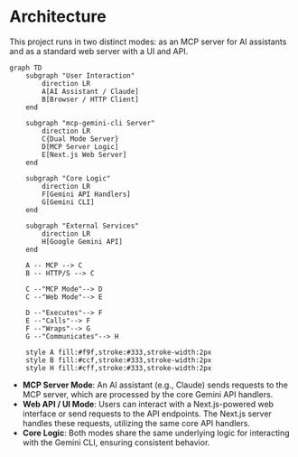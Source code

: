 # Architecture

This project runs in two distinct modes: as an MCP server for AI assistants and as a standard web server with a UI and API.

```mermaid
graph TD
    subgraph "User Interaction"
        direction LR
        A[AI Assistant / Claude]
        B[Browser / HTTP Client]
    end

    subgraph "mcp-gemini-cli Server"
        direction LR
        C{Dual Mode Server}
        D[MCP Server Logic]
        E[Next.js Web Server]
    end

    subgraph "Core Logic"
        direction LR
        F[Gemini API Handlers]
        G[Gemini CLI]
    end

    subgraph "External Services"
        direction LR
        H[Google Gemini API]
    end

    A -- MCP --> C
    B -- HTTP/S --> C

    C --"MCP Mode"--> D
    C --"Web Mode"--> E

    D --"Executes"--> F
    E --"Calls"--> F
    F --"Wraps"--> G
    G --"Communicates"--> H

    style A fill:#f9f,stroke:#333,stroke-width:2px
    style B fill:#ccf,stroke:#333,stroke-width:2px
    style H fill:#cff,stroke:#333,stroke-width:2px
```

- **MCP Server Mode**: An AI assistant (e.g., Claude) sends requests to the MCP server, which are processed by the core Gemini API handlers.
- **Web API / UI Mode**: Users can interact with a Next.js-powered web interface or send requests to the API endpoints. The Next.js server handles these requests, utilizing the same core API handlers.
- **Core Logic**: Both modes share the same underlying logic for interacting with the Gemini CLI, ensuring consistent behavior.
